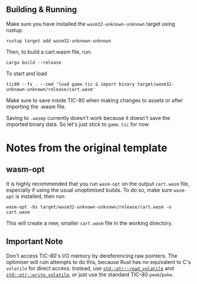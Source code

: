 ## Building & Running
Make sure you have installed the `wasm32-unknown-unknown` target using rustup:
```
rustup target add wasm32-unknown-unknown
```

Then, to build a cart.wasm file, run:

```
cargo build --release
```

To start and load
```
tic80 --fs . --cmd 'load game.tic & import binary target/wasm32-unknown-unknown/release/cart.wasm'
```

Make sure to save inside TIC-80 when making changes to assets or after importing the .wasm file.

Saving to `.wasmp` currently doesn't work because it doesn't save the imported binary data.
So let's just stick to `game.tic` for now

# Notes from the original template

## wasm-opt
It is highly recommended that you run `wasm-opt` on the output `cart.wasm` file, especially if using the usual unoptimised builds. To do so, make sure `wasm-opt` is installed, then run:
```
wasm-opt -Os target/wasm32-unknown-unknown/release/cart.wasm -o cart.wasm
```
This will create a new, smaller `cart.wasm` file in the working directory.

## Important Note
Don't access TIC-80's I/O memory by dereferencing raw pointers. The optimiser will ruin attempts to do this, because Rust has no equivalent to C's `volatile` for direct access. Instead, use [`std::ptr::read_volatile`](https://doc.rust-lang.org/std/ptr/fn.read_volatile.html) and [`std::ptr::write_volatile`](https://doc.rust-lang.org/std/ptr/fn.write_volatile.html), or just use the standard TIC-80 `peek`/`poke`.